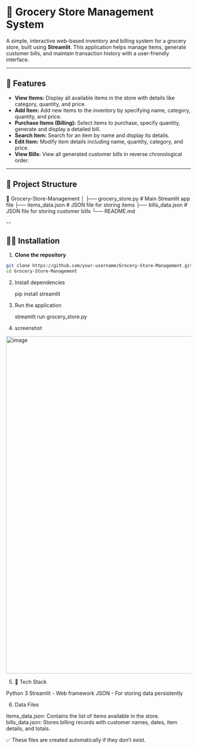 # 🛒 Grocery Store Management System

A simple, interactive web-based inventory and billing system for a grocery store, built using **Streamlit**. This application helps manage items, generate customer bills, and maintain transaction history with a user-friendly interface.

---

## 🚀 Features

- **View Items:** Display all available items in the store with details like category, quantity, and price.
- **Add Item:** Add new items to the inventory by specifying name, category, quantity, and price.
- **Purchase Items (Billing):** Select items to purchase, specify quantity, generate and display a detailed bill.
- **Search Item:** Search for an item by name and display its details.
- **Edit Item:** Modify item details including name, quantity, category, and price.
- **View Bills:** View all generated customer bills in reverse chronological order.

---

## 📂 Project Structure

📁 Grocery-Store-Management
│
├── grocery_store.py # Main Streamlit app file
├── items_data.json # JSON file for storing items
├── bills_data.json # JSON file for storing customer bills
└── README.md 


--

## 🧑‍💻 Installation

1. **Clone the repository**

```bash
git clone https://github.com/your-username/Grocery-Store-Management.git
cd Grocery-Store-Management
```

2. Install dependencies

   pip install streamlit

3. Run the application

   streamlit run grocery_store.py


4. screenshot

<img width="1882" height="917" alt="image" src="https://github.com/user-attachments/assets/df461c9a-d900-42f8-bf50-bb0963de64a5" />


5. 🧠 Tech Stack
   
Python 3
Streamlit - Web framework
JSON - For storing data persistently


6. Data Files

items_data.json: Contains the list of items available in the store.
bills_data.json: Stores billing records with customer names, dates, item details, and totals.

✅ These files are created automatically if they don’t exist.

